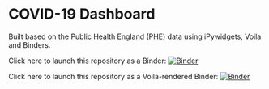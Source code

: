 # COVID-19 Dashboard


Built based on the Public Health England (PHE) data using iPywidgets, Voila and Binders.

Click here to launch this repository as a Binder: [![Binder](https://mybinder.org/badge_logo.svg)](https://mybinder.org/v2/gh/maing-rv/covid-19-dashboard/HEAD)

Click here to launch this repository as a Voila-rendered Binder: [![Binder](https://mybinder.org/badge_logo.svg)](https://mybinder.org/v2/gh/maing-rv/covid-19-dashboard/HEAD?urlpath=voila%2Frender%2FCOVID-19-Dashboard-Testing.ipynb)




